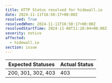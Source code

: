 ```yaml
---
title: HTTP Status resolved for hidewall.io
date: 2024-11-11T16:50:17+00:00Z
resolved: True
resolvedWhen: 2024-11-11T16:50:17+00:00Z
resolvedStartTime: 2024-11-08T11:28:04+00:00Z
severity: notice
affected:
  - hidewall.io
section: issue
---
```


| Expected Statuses | Actual Status  |
|-------------------|----------------|
| 200, 301, 302, 403 | 403 |
